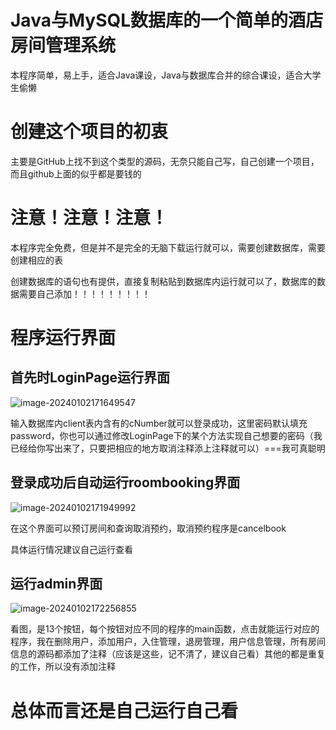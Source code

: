 # Java与MySQL数据库的一个简单的酒店房间管理系统

本程序简单，易上手，适合Java课设，Java与数据库合并的综合课设，适合大学生偷懒

# 创建这个项目的初衷

主要是GitHub上找不到这个类型的源码，无奈只能自己写，自己创建一个项目，而且github上面的似乎都是要钱的

# 注意！注意！注意！

本程序完全免费，但是并不是完全的无脑下载运行就可以，需要创建数据库，需要创建相应的表

创建数据库的语句也有提供，直接复制粘贴到数据库内运行就可以了，数据库的数据需要自己添加！！！！！！！！！

# 程序运行界面

## 首先时LoginPage运行界面

![image-20240102171649547](https://github.com/1613j/Java-javaswing--mysql/assets/126899335/46814f75-b114-49d8-885d-86cf6f2c2fd9)

输入数据库内client表内含有的cNumber就可以登录成功，这里密码默认填充password，你也可以通过修改LoginPage下的某个方法实现自己想要的密码（我已经给你写出来了，只要把相应的地方取消注释添上注释就可以）===我可真聪明

## 登录成功后自动运行roombooking界面

![image-20240102171949992](C:\Users\34503\Desktop\assets\image-20240102171949992.png)

在这个界面可以预订房间和查询取消预约，取消预约程序是cancelbook

具体运行情况建议自己运行查看

## 运行admin界面

![image-20240102172256855](C:\Users\34503\Desktop\assets\image-20240102172256855.png)

看图，是13个按钮，每个按钮对应不同的程序的main函数，点击就能运行对应的程序，我在删除用户，添加用户，入住管理，退房管理，用户信息管理，所有房间信息的源码都添加了注释（应该是这些，记不清了，建议自己看）其他的都是重复的工作，所以没有添加注释

# 总体而言还是自己运行自己看
